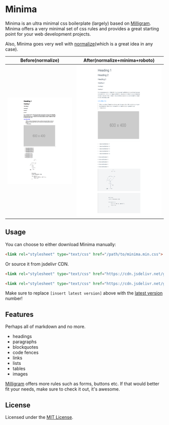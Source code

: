 # Minima

Minima is an ultra minimal css boilerplate (largely) based on [Milligram](http://milligram.io). Minima offers a very minimal set of css rules and provides a great starting point for your web development projects.

Also, Minima goes very well with [normalize](https://necolas.github.io/normalize.css/)(which is a great idea in any case).

| Before(normalize)                        | After(normalize+minima+roboto)          |
| ---------------------------------------- | --------------------------------------- |
| ![before minima](screenshots/sans-minima.png) | ![after minima](screenshots/minima.png) |

## Usage

You can choose to either download Minima manually:

```html
<link rel="stylesheet" type="text/css" href="/path/to/minima.min.css">
```

Or source it from jsdelivr CDN.

```html
<link rel="stylesheet" type="text/css" href="https://cdn.jsdelivr.net/gh/shreyasminocha/Minima@[insert latest version]/dist/minima.min.css">
```

```html
<link rel="stylesheet" type="text/css" href="https://cdn.jsdelivr.net/gh/shreyasminocha/Minima@[insert latest version]/dist/minima.css">
```

Make sure to replace `[insert latest version]` above with the [latest version](https://github.com/shreyasminocha/Minima/releases/latest) number!

## Features

Perhaps all of markdown and no more.

* headings
* paragraphs
* blockquotes
* code fences
* links
* lists
* tables
* images

[Milligram](http://milligram.io) offers more rules such as forms, buttons etc. If that would better fit your needs, make sure to check it out, it's awesome.

## License

Licensed under the [MIT License](https://shreyas.mit-license.org/2017).
